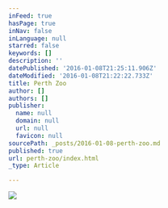 ```yaml
---
inFeed: true
hasPage: true
inNav: false
inLanguage: null
starred: false
keywords: []
description: ''
datePublished: '2016-01-08T21:25:11.906Z'
dateModified: '2016-01-08T21:22:22.733Z'
title: Perth Zoo
author: []
authors: []
publisher:
  name: null
  domain: null
  url: null
  favicon: null
sourcePath: _posts/2016-01-08-perth-zoo.md
published: true
url: perth-zoo/index.html
_type: Article

---
```

![](https://the-grid-user-content.s3-us-west-2.amazonaws.com/be91d4b5-fbe6-4cb9-917f-b27c9b8da329.jpg)
